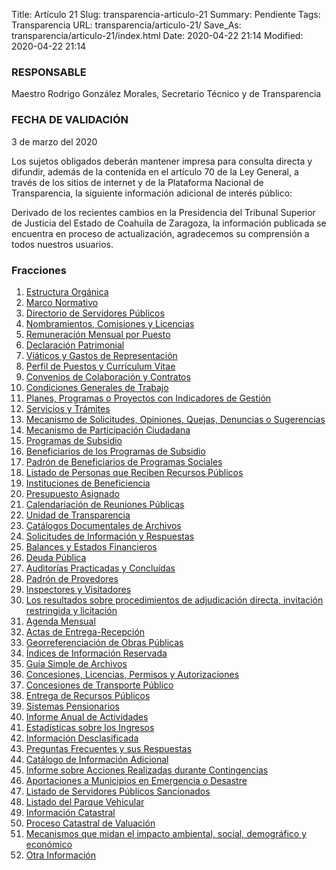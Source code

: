 Title: Artículo 21
Slug: transparencia-articulo-21
Summary: Pendiente
Tags: Transparencia
URL: transparencia/articulo-21/
Save_As: transparencia/articulo-21/index.html
Date: 2020-04-22 21:14
Modified: 2020-04-22 21:14


### RESPONSABLE

Maestro Rodrigo González Morales, Secretario Técnico y de Transparencia

### FECHA DE VALIDACIÓN

3 de marzo del 2020

Los sujetos obligados deberán mantener impresa para consulta directa y difundir, además de la contenida en el artículo 70 de la Ley General, a través de los sitios de internet y de la Plataforma Nacional de Transparencia, la siguiente información adicional de interés público:

Derivado de los recientes cambios en la Presidencia del Tribunal Superior de Justicia del Estado de Coahuila de Zaragoza, la información publicada se encuentra en proceso de actualización, agradecemos su comprensión a todos nuestros usuarios.


### Fracciones


1. [Estructura Orgánica](f01-estructura-organica/)
2. [Marco Normativo](f02-marco-normativo/)
3. [Directorio de Servidores Públicos](f03-directorio/)
4. [Nombramientos, Comisiones y Licencias](f04-nombramientos-comisiones-licencias/)
5. [Remuneración Mensual por Puesto](f05-remuneracion-mensual-puesto/)
6. [Declaración Patrimonial](f06-declaracion-patrimonial/)
7. [Viáticos y Gastos de Representación](f07-viaticos-gastos-representacion/)
8. [Perfil de Puestos y Currículum Vitae](f08-perfil-puestos-curriculum-vitae/)
9. [Convenios de Colaboración y Contratos](f09-convenios-colaboracion-contratos/)
10. [Condiciones Generales de Trabajo](f10-condiciones-generales-trabajo/)
11. [Planes, Programas o Proyectos con Indicadores de Gestión](f11-planes-programas-proyectos-indicadores-gestion/)
12. [Servicios y Trámites](f12-servicios-tramites/)
13. [Mecanismo de Solicitudes, Opiniones, Quejas, Denuncias o Sugerencias](f13-mecanismo-solicitudes-opiniones-quejas-denuncias-sugerencias/)
14. [Mecanismo de Participación Ciudadana](f14-mecanismo-participacion-ciudadana/)
15. [Programas de Subsidio](f15-programas-subsidio/)
16. [Beneficiarios de los Programas de Subsidio](f16-beneficiarios-programas-subsidio/)
17. [Padrón de Beneficiarios de Programas Sociales](f17-padron-beneficiarios-programas-sociales/)
18. [Listado de Personas que Reciben Recursos Públicos](f18-listado-personas-reciben-recursos-publicos/)
19. [Instituciones de Beneficiencia](f19-instituciones-beneficencia/)
20. [Presupuesto Asignado](f20-presupuesto-asignado/)
21. [Calendariación de Reuniones Públicas](f21-calendarizacion-reuniones-publicas/)
22. [Unidad de Transparencia](f22-unidad-transparencia/)
23. [Catálogos Documentales de Archivos](f23-catalogos-documentales-archivos/)
24. [Solicitudes de Información y Respuestas](f24-solicitudes-informacion-respuestas/)
25. [Balances y Estados Financieros](f25-balances-estados-financieros/)
26. [Deuda Pública](f26-deuda-publica/)
27. [Auditorías Practicadas y Concluídas](f27-auditorias-practicadas-concluidas/)
28. [Padrón de Provedores](f28-padron-proveedores/)
29. [Inspectores y Visitadores](f29-inspectores-visitadores/)
30. [Los resultados sobre procedimientos de adjudicación directa, invitación restringida y licitación](f30-convocatorias-concurso-licitaciones/)
31. [Agenda Mensual](f31-agenda-mensual/)
32. [Actas de Entrega-Recepción](f32-actas-entrega-recepcion/)
33. [Georreferenciación de Obras Públicas](f33-georreferenciacion-obras-publicas/)
34. [Índices de Información Reservada](f34-indices-informacion-reservada/)
35. [Guía Simple de Archivos](f35-guia-simple-archivos/)
36. [Concesiones, Licencias, Permisos y Autorizaciones](f36-concesiones-licencias-permisos-autorizaciones/)
37. [Concesiones de Transporte Público](f37-concesiones-transporte-publico/)
38. [Entrega de Recursos Públicos](f38-entrega-recursos-publicos/)
39. [Sistemas Pensionarios](f39-sistemas-pensionarios/)
40. [Informe Anual de Actividades](f40-informe-anual-actividades/)
41. [Estadísticas sobre los Ingresos](f41-estadisticas-sobre-ingresos/)
42. [Información Desclasificada](f42-informacion-desclasificada/)
43. [Preguntas Frecuentes y sus Respuestas](f43-preguntas-frecuentes-respuestas/)
44. [Catálogo de Información Adicional](f44-catalogo-informacion-adicional/)
45. [Informe sobre Acciones Realizadas durante Contingencias](f45-informe-acciones-realizadas-durante-contingencias/)
46. [Aportaciones a Municipios en Emergencia o Desastre](f46-aportaciones-municipios-emergencia-desastre/)
47. [Listado de Servidores Públicos Sancionados](f47-sanciones-servidores-publicos/)
48. [Listado del Parque Vehicular](f48-listado-parque-vehicular/)
49. [Información Catastral](f49-informacion-catastral/)
50. [Proceso Catastral de Valuación](f50-proceso-catastral-valuacion/)
51. [Mecanismos que midan el impacto ambiental, social, demográfico y económico](f51-mecanismos-midan-impacto-ambiental-social-demografico-economico/)
52. [Otra Información](f52-otra-informacion/)


